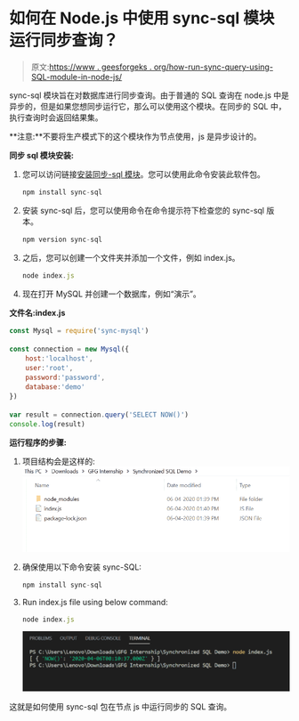 # 如何在 Node.js 中使用 sync-sql 模块运行同步查询？

> 原文:[https://www . geesforgeks . org/how-run-sync-query-using-SQL-module-in-node-js/](https://www.geeksforgeeks.org/how-to-run-synchronous-queries-using-sync-sql-module-in-node-js/)

sync-sql 模块旨在对数据库进行同步查询。由于普通的 SQL 查询在 node.js 中是异步的，但是如果您想同步运行它，那么可以使用这个模块。在同步的 SQL 中，执行查询时会返回结果集。

**注意:**不要将生产模式下的这个模块作为节点使用，js 是异步设计的。

**同步 sql 模块安装:**

1.  您可以访问链接[安装同步-sql 模块](https://www.npmjs.com/package/sync-sql)。您可以使用此命令安装此软件包。

    ```js
    npm install sync-sql
    ```

2.  安装 sync-sql 后，您可以使用命令在命令提示符下检查您的 sync-sql 版本。

    ```js
    npm version sync-sql
    ```

3.  之后，您可以创建一个文件夹并添加一个文件，例如 index.js。

    ```js
    node index.js
    ```

4.  现在打开 MySQL 并创建一个数据库，例如“演示”。

**文件名:index.js**

```js
const Mysql = require('sync-mysql')

const connection = new Mysql({
    host:'localhost',
    user:'root',
    password:'password',
    database:'demo'
})

var result = connection.query('SELECT NOW()')
console.log(result)
```

**运行程序的步骤:**

1.  项目结构会是这样的:
    ![project structure](img/9d9526257e45d853a9eef692addfd091.png)
2.  确保使用以下命令安装 sync-SQL:

    ```js
    npm install sync-sql
    ```

3.  Run index.js file using below command:

    ```js
    node index.js
    ```

    ![Output of above command](img/f4aace2227b2987814293ac3943b75e6.png)

这就是如何使用 sync-sql 包在节点 js 中运行同步的 SQL 查询。